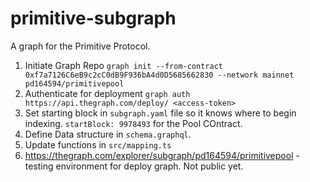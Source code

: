 # primitive-subgraph

A graph for the Primitive Protocol.

1. Initiate Graph Repo `graph init --from-contract 0xf7a7126C6eB9c2cC0dB9F936bA4d0D5685662830 --network mainnet pd164594/primitivepool`
2. Authenticate for deployment `graph auth https://api.thegraph.com/deploy/ <access-token>`
3. Set starting block in `subgraph.yaml` file so it knows where to begin indexing. `startBlock: 9978493` for the Pool COntract.
4. Define Data structure in `schema.graphql`.
5. Update functions in `src/mapping.ts`
6. https://thegraph.com/explorer/subgraph/pd164594/primitivepool -testing environment for deploy graph. Not public yet.
